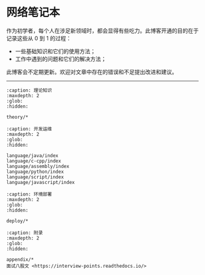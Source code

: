 # 网络笔记本

作为初学者，每个人在涉足新领域时，都会显得有些吃力。此博客开通的目的在于记录这些从 0 到 1 的过程：

- 一些基础知识和它们的使用方法；
- 工作中遇到的问题和它们的解决方法；

此博客会不定期更新。欢迎对文章中存在的错误和不足提出改进和建议。

---

```{toctree}
:caption: 理论知识
:maxdepth: 2
:glob:
:hidden:

theory/*
```

```{toctree}
:caption: 开发运维
:maxdepth: 2
:glob:
:hidden:

language/java/index
language/c-cpp/index
language/assembly/index
language/python/index
language/script/index
language/javascript/index
```

```{toctree}
:caption: 环境部署
:maxdepth: 2
:glob:
:hidden:

deploy/*
```

```{toctree}
:caption: 附录
:maxdepth: 2
:glob:
:hidden:

appendix/*
面试八股文 <https://interview-points.readthedocs.io/>
```
